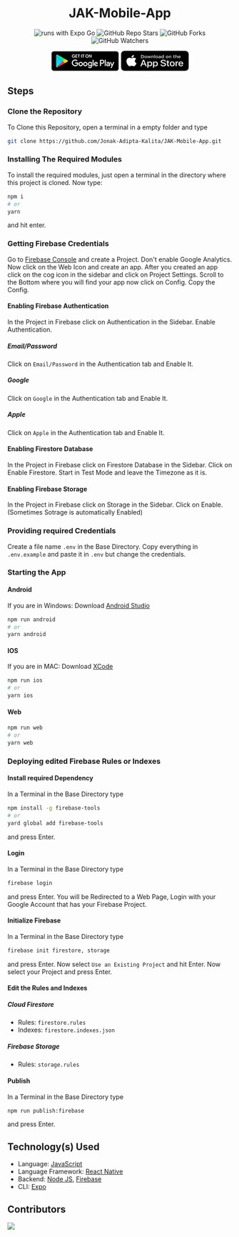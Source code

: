 <div align=center>

# JAK-Mobile-App

![runs with Expo Go](https://img.shields.io/badge/Runs%20with%20Expo%20Go-000.svg?style=for-the-badge&logo=EXPO&labelColor=f3f3f3&logoColor=000)
![GitHub Repo Stars](https://img.shields.io/github/stars/Jonak-Adipta-Kalita/JAK-Mobile-App?style=for-the-badge)
![GitHub Forks](https://img.shields.io/github/forks/Jonak-Adipta-Kalita/JAK-Mobile-App?style=for-the-badge)
![GitHub Watchers](https://img.shields.io/github/watchers/Jonak-Adipta-Kalita/JAK-Mobile-App?style=for-the-badge)

[![Get it on Google Play](https://github.com/Jonak-Adipta-Kalita/JAK-Mobile-App/blob/main/assets/downloadButtons/google.png?raw=true, "Get it on Google Play")]()
[![Download on the App Store](https://github.com/Jonak-Adipta-Kalita/JAK-Mobile-App/raw/main/assets/downloadButtons/apple.png?raw=true, "Download on the App Store")]()

</div>

## Steps

### Clone the Repository

To Clone this Repository, open a terminal in a empty folder and type

```bash
git clone https://github.com/Jonak-Adipta-Kalita/JAK-Mobile-App.git
```

### Installing The Required Modules

To install the required modules, just open a terminal in the directory where this
project is cloned. Now type:

```bash
npm i
# or
yarn
```

and hit enter.

### Getting Firebase Credentials

Go to [Firebase Console](http://console.firebase.google.com/) and create a Project. Don't
enable Google Analytics. Now click on the Web Icon and create an app. After you created
an app click on the cog icon in the sidebar and click on Project Settings. Scroll to the
Bottom where you will find your app now click on Config. Copy the Config.

#### Enabling Firebase Authentication

In the Project in Firebase click on Authentication in the Sidebar. Enable
Authentication.

##### Email/Password

Click on `Email/Password` in the Authentication tab and Enable It.

##### Google

Click on `Google` in the Authentication tab and Enable It.

##### Apple

Click on `Apple` in the Authentication tab and Enable It.

#### Enabling Firestore Database

In the Project in Firebase click on Firestore Database in the Sidebar. Click on Enable
Firestore. Start in Test Mode and leave the Timezone as it is.

#### Enabling Firebase Storage

In the Project in Firebase click on Storage in the Sidebar. Click on Enable.
(Sometimes Sotrage is automatically Enabled)

### Providing required Credentials

Create a file name `.env` in the Base Directory. Copy everything in `.env.example`
and paste it in `.env` but change the credentials.

### Starting the App

#### Android

If you are in Windows: Download [Android Studio](https://developer.android.com/studio)

```bash
npm run android
# or
yarn android
```

#### IOS

If you are in MAC: Download [XCode](https://developer.apple.com/xcode/)

```bash
npm run ios
# or
yarn ios
```

#### Web

```bash
npm run web
# or
yarn web
```

### Deploying edited Firebase Rules or Indexes

#### Install required Dependency

In a Terminal in the Base Directory type

```bash
npm install -g firebase-tools
# or
yard global add firebase-tools
```

and press Enter.

#### Login

In a Terminal in the Base Directory type

```bash
firebase login
```

and press Enter. You will be Redirected to a Web Page, Login with your Google Account
that has your Firebase Project.

#### Initialize Firebase

In a Terminal in the Base Directory type

```bash
firebase init firestore, storage
```

and press Enter. Now select `Use an Existing Project` and hit Enter. Now select your
Project and press Enter.

#### Edit the Rules and Indexes

##### Cloud Firestore

-   Rules: `firestore.rules`
-   Indexes: `firestore.indexes.json`

##### Firebase Storage

-   Rules: `storage.rules`

#### Publish

In a Terminal in the Base Directory type

```bash
npm run publish:firebase
```

and press Enter.

## Technology(s) Used

-   Language: [JavaScript](https://www.javascript.com/)
-   Language Framework: [React Native](https://reactnative.dev/)
-   Backend: [Node JS](https://nodejs.org/), [Firebase](https://firebase.google.com/)
-   CLI: [Expo](https://expo.io/)

## Contributors

<a href = "https://github.com/Jonak-Adipta-Kalita/JAK-Mobile-App/graphs/contributors">
	<img src = "https://contrib.rocks/image?repo=Jonak-Adipta-Kalita/JAK-Mobile-App" />
</a>
